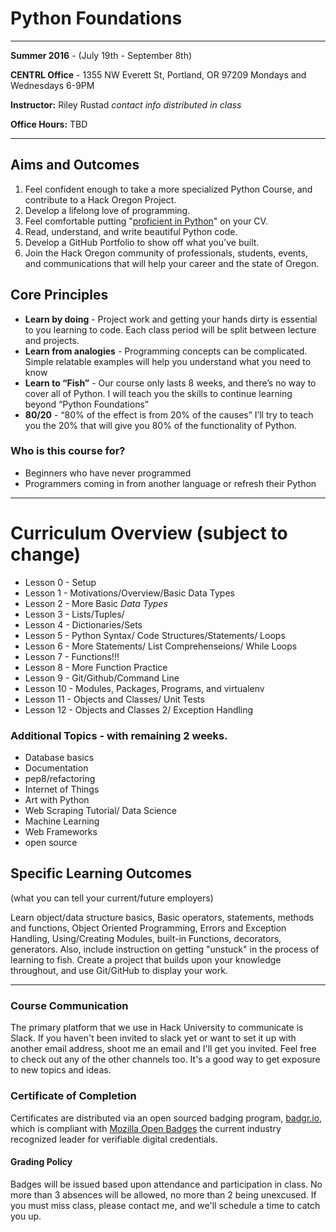 # Python Foundations
---
**Summer 2016** - (July 19th - September 8th)

**CENTRL Office** - 1355 NW Everett St, Portland, OR 97209
Mondays and Wednesdays 6-9PM

**Instructor:** Riley Rustad *contact info distributed in class*

**Office Hours:**	TBD
***
## Aims and Outcomes
1. Feel confident enough to take a more specialized Python Course, and contribute to a Hack Oregon Project.
2. Develop a lifelong love of programming.
3. Feel comfortable putting "[proficient in Python](https://www.reddit.com/r/Python/comments/2fkv4h/when_are_you_considered_proficient_in_python/)" on your CV.
4. Read, understand, and write beautiful Python code.
5. Develop a GitHub Portfolio to show off what you've built.
6. Join the Hack Oregon community of professionals, students, events, and communications that will help your career and the state of Oregon.

## Core Principles
* **Learn by doing** - Project work and getting your hands dirty is essential to you learning to code. Each class period will be split between lecture and projects.
* **Learn from analogies** - Programming concepts can be complicated. Simple relatable examples will help you understand what you need to know
* **Learn to “Fish”** - Our course only lasts 8 weeks, and there’s no way to cover all of Python. I will teach you the skills to continue learning beyond “Python Foundations”
* **80/20** - “80% of the effect is from 20% of the causes” I’ll try to teach you the 20% that will give you 80% of the functionality of Python.

### Who is this course for?
* Beginners who have never programmed
* Programmers coming in from another language or refresh their Python
***
# Curriculum Overview (subject to change)

- Lesson 0 - Setup
- Lesson 1 - Motivations/Overview/Basic Data Types
- Lesson 2 - More Basic *Data Types*
- Lesson 3 - Lists/Tuples/
- Lesson 4 - Dictionaries/Sets
- Lesson 5 - Python Syntax/ Code Structures/Statements/ Loops
- Lesson 6 - More Statements/ List Comprehenseions/ While Loops
- Lesson 7 - Functions!!!
- Lesson 8 - More Function Practice
- Lesson 9 - Git/Github/Command Line
- Lesson 10 - Modules, Packages, Programs, and virtualenv
- Lesson 11 - Objects and Classes/ Unit Tests
- Lesson 12 - Objects and Classes 2/ Exception Handling

### Additional Topics - with remaining 2 weeks.
- Database basics
- Documentation
- pep8/refactoring
- Internet of Things
- Art with Python
- Web Scraping Tutorial/ Data Science
- Machine Learning
- Web Frameworks
- open source


## Specific Learning Outcomes 
(what you can tell your current/future employers)

Learn object/data structure basics, Basic operators, statements, methods and functions, Object Oriented Programming, Errors and Exception Handling, Using/Creating Modules, built-in Functions, decorators, generators. Also, include instruction on getting "unstuck" in the process of learning to fish. Create a project that builds upon your knowledge throughout, and use Git/GitHub to display your work.
***
### Course Communication
The primary platform that we use in Hack University to communicate is Slack. If you haven't been invited to slack yet or want to set it up with another email address, shoot me an email and I'll get you invited. Feel free to check out any of the other channels too. It's a good way to get exposure to new topics and ideas.

### Certificate of Completion
Certificates are distributed via an open sourced badging program, [badgr.io](http://www.badgr.io), which is compliant with [Mozilla Open Badges](http://openbadges.org/) the current industry recognized leader for verifiable digital credentials.

#### Grading Policy
Badges will be issued based upon attendance and participation in class. No more than 3 absences will be allowed, no more than 2 being unexcused. If you must miss class, please contact me, and we'll schedule a time to catch you up.

